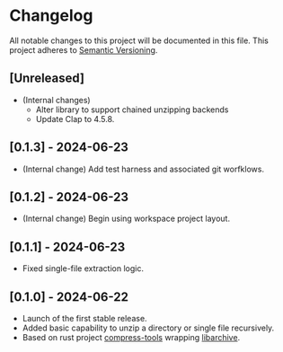 # Changelog

All notable changes to this project will be documented in this file. This project adheres to [Semantic Versioning](https://semver.org/).

## [Unreleased]

- (Internal changes)
  - Alter library to support chained unzipping backends
  - Update Clap to 4.5.8.

## [0.1.3] - 2024-06-23

- (Internal change) Add test harness and associated git worfklows.

## [0.1.2] - 2024-06-23

- (Internal change) Begin using workspace project layout.

## [0.1.1] - 2024-06-23

- Fixed single-file extraction logic.

## [0.1.0] - 2024-06-22

- Launch of the first stable release.
- Added basic capability to unzip a directory or single file recursively.
- Based on rust project [compress-tools](https://github.com/OSSystems/compress-tools-rs) wrapping [libarchive](https://www.libarchive.org/).
